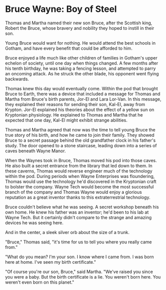 # Bruce Wayne: Boy of Steel

Thomas and Martha named their new son Bruce, after the Scottish king, Robert the
Bruce, whose bravery and nobility they hoped to instill in their son.

Young Bruce would want for nothing. He would attend the best schools in Gotham,
and have every benefit that could be afforded to him.

Bruce enjoyed a life much like other children of families in Gotham's upper
echelon of society, until one day when things changed. A few
months after his tenth birthday, he was taking a fencing lesson, and attempted
to parry an oncoming attack. As he struck the other blade, his opponent went
flying backwards.

Thomas knew this day would eventually come. Within the pod that brought Bruce to
Earth, there was a device that included a message for Thomas and Martha from
Bruce's birth parents, Jor-El and Lara Lor-Van. In this message, they explained
their reasons for sending their son, Kal-El, away from Krypton. Jor-El explained
his theories about the effect of a yellow sun on Kryptonian physiology. He
explained to Thomas and Martha that he expected that one day, Kal-El might
exhibit strange abilities.

Thomas and Martha agreed that now was the time to tell young Bruce the true
story of his birth, and how he came to join their family. They showed Bruce to a
secret passage behind the old grandfather clock in his father's study. The door
opened to a stone staircase, leading down into a series of caves beneath Wayne
Manor.

When the Waynes took in Bruce, Thomas moved his pod into those caves. He also
built a secret entrance from the library that led down to them. In these
caverns, Thomas would reverse engineer much of the technology within the
pod. During periods when Wayne Enterprises was floundering, Thomas would use the
technology he'd discovered in the Kryptonian craft to bolster the company. Wayne
Tech would become the most successful branch of the company and Thomas Wayne
would enjoy a glorious reputation as a great inventor thanks to this
extraterrestrial technology.

Bruce couldn't believe what he was seeing. A secret workshop beneath his own
home. He knew his father was an inventor; he'd been to his lab at Wayne
Tech. But it certainly didn't compare to the strange and amazing devices he was
seeing here.

And in the center, a sleek silver orb about the size of a trunk.

"Bruce," Thomas said, "it's time for us to tell you where you really came from."

"What do you mean? I'm your son. I know where I came from. I was born here at
home. I've seen my birth certificate."

"Of course you're our son, Bruce," said Martha. "We've raised you since you were
a baby. But the birth certificate is a lie. You weren't born here. You weren't
even born on this planet."
